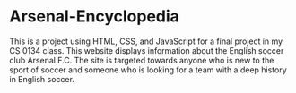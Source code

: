 # Arsenal-Encyclopedia
This is a project using HTML, CSS, and JavaScript for a final project in my CS 0134 class. This website displays information about the English soccer club Arsenal F.C. The site is targeted towards anyone who is new to the sport of soccer and someone who is looking for a team with a deep history in English soccer.
